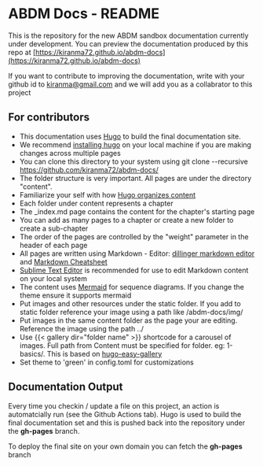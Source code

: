 # ABDM Docs - README

This is the repository for the new ABDM sandbox documentation currently under development. 
You can preview the documentation produced by this repo at [https://kiranma72.github.io/abdm-docs](https://kiranma72.github.io/abdm-docs)

If you want to contribute to improving the documentation, write with your github id to kiranma@gmail.com and we will add you as a collabrator to this project 

## For contributors

- This documentation uses [Hugo](https://gohugo.io) to build the final documentation site. 
- We recommend [installing hugo](https://gohugo.io/installation/) on your local machine if you are making changes across multiple pages 
- You can clone this directory to your system using git clone --recursive https://github.com/kiranma72/abdm-docs/ 
- The folder structure is very important. All pages are under the directory "content". 
- Familiarize your self with how [Hugo organizes content](https://gohugo.io/getting-started/)
- Each folder under content represents a chapter
- The _index.md page contains the content for the chapter's starting page
- You can add as many pages to a chapter or create a new folder to create a sub-chapter
- The order of the pages are controlled by the "weight" parameter in the header of each page
- All pages are written using Markdown - Editor: [dillinger markdown editor](https://dillinger.io) and [Markdown Cheatsheet](https://www.markdownguide.org/cheat-sheet/)
- [Sublime Text Editor](https://www.sublimetext.com/) is recommended for use to edit Markdown content on your local system
- The content uses [Mermaid](https://mermaid.js.org/) for sequence diagrams. If you change the theme ensure it supports mermaid 
- Put images and other resources under the static folder. If you add to static folder reference your image using a path like /abdm-docs/img/<filename>
- Put images in the same content folder as the page your are editing. Reference the image using the path ../<filename> 
- Use  {{< gallery dir="folder name"  \>}} shortcode for a carousel of images. Full path from Content must be specified for folder. eg: 1-basics/<foldername>. This is based on [hugo-easy-gallery](https://github.com/liwenyip/hugo-easy-gallery)
- Set theme to 'green' in config.toml for customizations



## Documentation Output 
Every time you checkin / update a file on this project, an action is automatcially run (see the Github Actions tab). Hugo is used to build the final documentation set and this is pushed back into the repository under the **gh-pages** branch. 

To deploy the final site on your own domain you can fetch the **gh-pages** branch  
